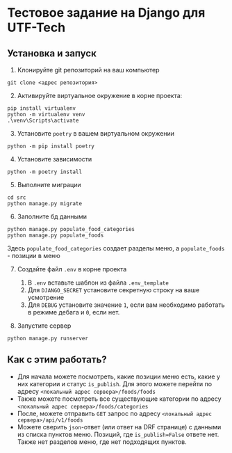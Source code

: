 # Тестовое задание на Django для UTF-Tech

## Установка и запуск

1) Клонируйте git репозиторий на ваш компьютер
```commandline
git clone <адрес репозитория>
```
2) Активируйте виртуальное окружение в корне проекта:
```commandline
pip install virtualenv
python -m virtualenv venv 
.\venv\Scripts\activate 
```
3) Установите `poetry` в вашем виртуальном окружении
```commandline
python -m pip install poetry
```
4) Установите зависимости
```commandline
python -m poetry install
```
5) Выполните миграции
```commandline
cd src
python manage.py migrate
```
6) Заполните бд данными
```commandline
python manage.py populate_food_categories
python manage.py populate_foods
```
Здесь `populate_food_categories` создает разделы меню, а `populate_foods` - позиции в меню

7) Создайте файл `.env` в корне проекта
    1) В `.env` вставьте шаблон из файла `.env_template`
    2) Для `DJANGO_SECRET` установите секретную строку на ваше усмотрение
    3) Для `DEBUG` установите значение `1`, если вам необходимо работать в режиме дебага и `0`, если нет.

8) Запустите сервер
```commandline
python manage.py runserver
```

## Как с этим работать?

* Для начала можете посмотреть, какие позиции меню есть, какие у них категории
  и статус `is_publish`. Для этого можете перейти по адресу 
  `<локальный адрес сервера>/foods/foods`
* Также можете посмотреть все существующие категории по адресу 
  `<локальный адрес сервера>/foods/categories`
* После, можете отправить `GET` запрос по адресу
  `<локальный адрес сервера>/api/v1/foods`
* Можете сверить `json`-ответ (или ответ на DRF странице) с данными из списка пунктов меню.
  Позиций, где `is_publish=False` ответе нет. Также нет разделов меню, где нет подходящих пунктов.
